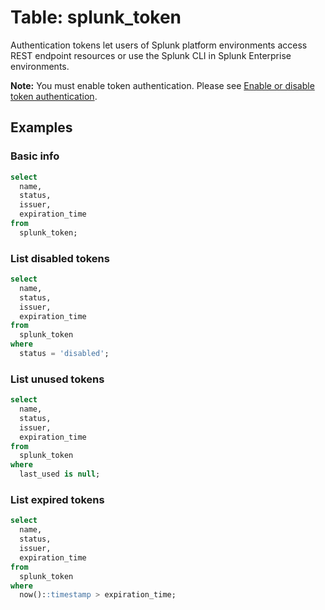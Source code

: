 # Table: splunk_token

Authentication tokens let users of Splunk platform environments access REST
endpoint resources or use the Splunk CLI in Splunk Enterprise environments.

**Note:** You must enable token authentication. Please see [Enable or disable token authentication](https://docs.splunk.com/Documentation/Splunk/8.2.3/Security/EnableTokenAuth).

## Examples

### Basic info

```sql
select
  name,
  status,
  issuer,
  expiration_time
from
  splunk_token;
```

### List disabled tokens

```sql
select
  name,
  status,
  issuer,
  expiration_time
from
  splunk_token
where
  status = 'disabled';
```

### List unused tokens

```sql
select
  name,
  status,
  issuer,
  expiration_time
from
  splunk_token
where
  last_used is null;
```

### List expired tokens

```sql
select
  name,
  status,
  issuer,
  expiration_time
from
  splunk_token
where
  now()::timestamp > expiration_time;
```
